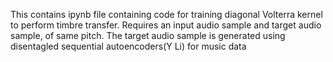 This contains ipynb file containing code for training diagonal Volterra kernel to perform timbre transfer. Requires an input audio sample and target audio sample, of same pitch.
The target audio sample is generated using disentagled sequential autoencoders(Y Li) for music data

